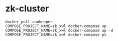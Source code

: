 # zk-cluster
	docker pull zookeeper
	COMPOSE_PROJECT_NAME=zk_xwl docker-compose up
	COMPOSE_PROJECT_NAME=zk_xwl docker-compose up -d
	COMPOSE_PROJECT_NAME=zk_xwl docker-compose ps

